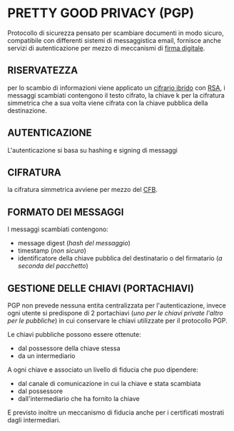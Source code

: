 # PRETTY GOOD PRIVACY (PGP)

Protocollo di sicurezza pensato per scambiare documenti in modo sicuro, compatibile con differenti sistemi di messaggistica email, fornisce anche servizi di autenticazione per mezzo di meccanismi di [firma digitale](PROTOCOLLI.md#FIRMA%20DIGITALE).

## RISERVATEZZA

per lo scambio di informazioni viene applicato un [cifrario ibrido](CIFRARI_ASIMMETRICI.md#CIFRARIO%20IBRIDO) con [RSA](RSA.md), i messaggi scambiati contengono il testo cifrato, la chiave k  per la cifratura simmetrica che a sua volta viene cifrata con la chiave pubblica della destinazione.

## AUTENTICAZIONE 

L'autenticazione si basa su hashing e signing di messaggi

## CIFRATURA 

la cifratura simmetrica avviene per mezzo del [CFB](MODALITA_CIFRATURA.md#CIPHER%20FEEDBACK%20(CFB)).

## FORMATO DEI MESSAGGI

I messaggi scambiati contengono:

- message digest (*hash del messaggio*)
- timestamp (*non sicuro*)
- identificatore della chiave pubblica del destinatario o del firmatario (*a seconda del pacchetto*)

## GESTIONE DELLE CHIAVI (PORTACHIAVI)

PGP non prevede nessuna entita centralizzata per l'autenticazione, invece ogni utente si predispone di 2 portachiavi (*uno per le chiavi private l'altro per le pubbliche*) in cui conservare le chiavi utilizzate per il protocollo PGP.

Le chiavi pubbliche possono essere ottenute:

- dal possessore della chiave stessa 
- da un intermediario

A ogni chiave e associato un livello di fiducia che puo dipendere:

- dal canale di comunicazione in cui la chiave e stata scambiata
- dal possessore 
- dall'intermediario che ha fornito la chiave

E previsto inoltre un meccanismo di fiducia anche per i certificati mostrati dagli intermediari.